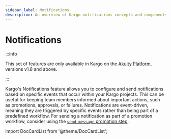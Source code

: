 ```yaml
---
sidebar_label: Notifications
description: An overview of Kargo notifications concepts and components.
---
```


<span class="tag professional"></span>
<span class="tag beta"></span>

# Notifications

:::info

This set of features are only available in Kargo on the [Akuity
Platform](https://akuity.io/akuity-platform), versions v1.8 and above.

:::

Kargo's Notifications feature allows you to configure and send notifications based on specific
events that occur within your Kargo projects. This can be useful for keeping team members informed
about important actions, such as promotions, approvals, or failures. Notifications are event-driven,
meaning they are triggered by specific events rather than being part of a predefined workflow. For
sending a notification as part of a promotion workflow, consider using the [`send-message` promotion
step](../../30-promotion-steps/send-message.md).

import DocCardList from '@theme/DocCardList';

<DocCardList />
